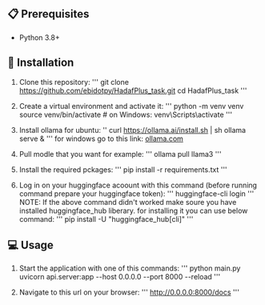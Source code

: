 ## 📋 Prerequisites
- Python 3.8+

## 🚀 Installation

1. Clone this repository:
'''
git clone https://github.com/ebidotpy/HadafPlus_task.git
cd HadafPlus_task
'''

2. Create a virtual environment and activate it:
'''
python -m venv venv
source venv/bin/activate  # on Windows: venv\Scripts\activate
'''

3. Install ollama
for ubuntu:
''
curl https://ollama.ai/install.sh | sh
ollama serve &
'''
for windows go to this link:
[ollama.com](https://ollama.com/)

4. Pull modle that you want
for example:
''' 
ollama pull llama3
'''

5. Install the required pckages:
'''
pip install -r requirements.txt
'''

6. Log in on your huggingface acoount with this command (before running command prepare your huggingface token):
''' 
huggingface-cli login
'''
NOTE: If the above command didn't worked make soure you have installed huggingface_hub liberary. for installing it you can use below command:
'''
pip install -U "huggingface_hub[cli]"
'''

## 💻 Usage

1. Start the application with one of this commands:
'''
python main.py
uvicorn api.server:app --host 0.0.0.0 --port 8000 --reload
'''

1. Navigate to this url on your browser:
'''
http://0.0.0.0:8000/docs
'''
